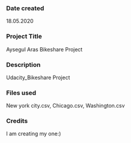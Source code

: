 ### Date created
18.05.2020

### Project Title
Aysegul Aras Bikeshare Project

### Description
Udacity_Bikeshare Project 

### Files used
New york city.csv, Chicago.csv, Washington.csv

### Credits
I am creating my one:)